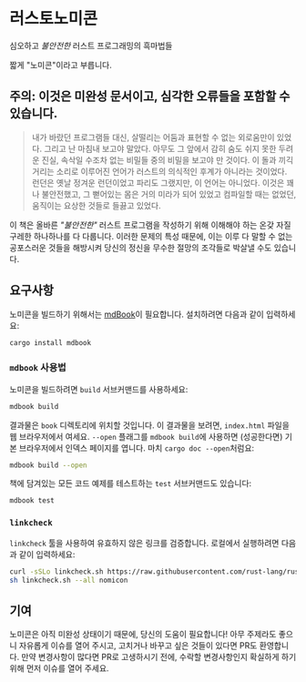 # 러스토노미콘

심오하고 *불안전한* 러스트 프로그래밍의 흑마법들

짧게 "노미콘"이라고 부릅니다.

## 주의: 이것은 미완성 문서이고, 심각한 오류들을 포함할 수 있습니다.

> 내가 바랐던 프로그램들 대신, 살떨리는 어둠과 표현할 수 없는 외로움만이 있었다. 그리고 난 마침내 보고야 말았다.
  아무도 그 앞에서 감히 숨도 쉬지 못한 두려운 진실, 속삭일 수조차 없는 비밀들 중의 비밀을 보고야 만 것이다.
  이 돌과 끼긱거리는 소리로 이루어진 언어가 러스트의 의식적인 후계가 아니라는 것이었다. 런던은 옛날 정겨운
  런던이었고 파리도 그랬지만, 이 언어는 아니었다. 이것은 꽤나 불안전했고,
  그 뻗어있는 몸은 거의 미라가 되어 있었고 컴파일할 때는 없었던, 움직이는 요상한 것들로 들끓고 있었다.

이 책은 올바른 *"불안전한"* 러스트 프로그램을 작성하기 위해 이해해야 하는 온갖 자질구레한 하나하나를 다 다룹니다.
이러한 문제의 특성 때문에, 이는 이루 다 말할 수 없는 공포스러운 것들을 해방시켜 당신의 정신을 무수한 절망의 조각들로 박살낼 수도 있습니다.

## 요구사항

노미콘을 빌드하기 위해서는 [mdBook]이 필요합니다. 설치하려면 다음과 같이 입력하세요:

[mdBook]: https://github.com/rust-lang/mdBook

```bash
cargo install mdbook
```

### `mdbook` 사용법

노미콘을 빌드하려면 `build` 서브커맨드를 사용하세요:

```bash
mdbook build
```

결과물은 `book` 디렉토리에 위치할 것입니다. 이 결과물을 보려면, `index.html` 파일을 웹 브라우저에서 여세요.
`--open` 플래그를 `mdbook build`에 사용하면 (성공한다면) 기본 브라우저에서 인덱스 페이지를 엽니다. 마치 `cargo doc --open`처럼요:

```bash
mdbook build --open
```

책에 담겨있는 모든 코드 예제를 테스트하는 `test` 서브커맨드도 있습니다:

```bash
mdbook test
```

### `linkcheck`

`linkcheck` 툴을 사용하여 유효하지 않은 링크를 검증합니다.
로컬에서 실행하려면 다음과 같이 입력하세요:

```sh
curl -sSLo linkcheck.sh https://raw.githubusercontent.com/rust-lang/rust/master/src/tools/linkchecker/linkcheck.sh
sh linkcheck.sh --all nomicon
```

## 기여

노미콘은 아직 미완성 상태이기 때문에, 당신의 도움이 필요합니다!
아무 주제라도 좋으니 자유롭게 이슈를 열어 주시고, 고치거나 바꾸고 싶은 것들이 있다면 PR도 환영합니다.
만약 변경사항이 많다면 PR로 고생하시기 전에, 수락할 변경사항인지 확실하게 하기 위해 먼저 이슈를 열어 주세요.

